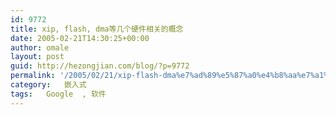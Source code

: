 ```yaml
---
id: 9772
title: xip, flash, dma等几个硬件相关的概念
date: 2005-02-21T14:30:25+00:00
author: omale
layout: post
guid: http://hezongjian.com/blog/?p=9772
permalink: '/2005/02/21/xip-flash-dma%e7%ad%89%e5%87%a0%e4%b8%aa%e7%a1%ac%e4%bb%b6%e7%9b%b8%e5%85%b3%e7%9a%84%e6%a6%82%e5%bf%b5/'
category:   嵌入式  
tags:   Google  , 软件
---
```

